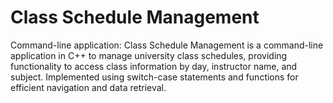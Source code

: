 # Class Schedule Management

Command-line application: Class Schedule Management is a command-line application in C++ to manage university class schedules, providing functionality to access class information by day, instructor name, and subject. Implemented using switch-case statements and functions for efficient navigation and data retrieval.
